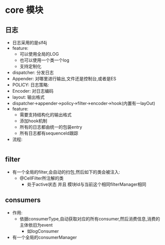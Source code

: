 # core 模块


## 日志
- 日志采用的是slf4j
- feature:
    - 可以使用全局的LOG 
    - 也可以使用一个类一个log
    - 支持定制化
- dispatcher: 分发日志
- Appender: 对哪里进行输出,文件还是控制台,或者是ES
- POLICY: 日志策略:
- Encoder: 对日志编码
- layout: 输出格式
- dispatcher->appender->policy->filter->encoder->hook(内置有一layOut)
- feature:
    - 需要支持结构化的输出格式
    - 添加hook机制
    - 所有的日志都由统一的包装entry
    - 所有日志都有sequenceId跟踪
- 流程:
 ```$xslt
 
```


## filter
- 有一个全局的filter,会自动的扫包,然后如下的类会被注入:
    - @CellFilter所注解的类
        - 处于active状态 并且 模块Id与当前这个相同filterManager相同

## consumers
- 作用: 
    - 依据consumerType,自动获取对应的所有consumer,然后消费信息,消费的主体依旧为event
        -   如logConsumer
- 有一个全局的consumerManager
       